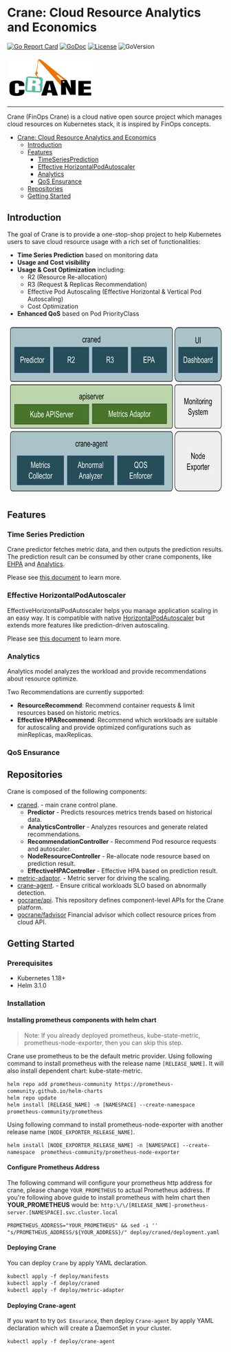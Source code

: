 # Crane: Cloud Resource Analytics and Economics

[![Go Report Card](https://goreportcard.com/badge/github.com/gocrane/crane)](https://goreportcard.com/report/github.com/gocrane/crane)
[![GoDoc](https://godoc.org/github.com/gocrane/crane?status.svg)](https://godoc.org/github.com/gocrane/crane)
[![License](https://img.shields.io/github/license/gocrane/crane)](https://www.apache.org/licenses/LICENSE-2.0.html)
![GoVersion](https://img.shields.io/github/go-mod/go-version/gocrane/crane)

<img alt="Crane logo" height="100" src="docs/images/crane.svg" title="Crane" width="200"/>

---

Crane (FinOps Crane) is a cloud native open source project which manages cloud resources on Kubernetes stack, it is inspired by FinOps concepts.

- [Crane: Cloud Resource Analytics and Economics](#crane-cloud-resource-analytics-and-economics)
  - [Introduction](#introduction)
  - [Features](#features)
    - [TimeSeriesPrediction](#Time-series-prediction)
    - [Effective HorizontalPodAutoscaler](#effective-horizontalpodautoscaler)
    - [Analytics](#analytics)
    - [QoS Ensurance](#qos-ensurance)
  - [Repositories](#repositories)
  - [Getting Started](#getting-started)

## Introduction

The goal of Crane is to provide a one-stop-shop project to help Kubernetes users to save cloud resource usage with a rich set of functionalities:

- **Time Series Prediction** based on monitoring data
- **Usage and Cost visibility**
- **Usage & Cost Optimization** including:
  - R2 (Resource Re-allocation)
  - R3 (Request & Replicas Recommendation)
  - Effective Pod Autoscaling (Effective Horizontal & Vertical Pod Autoscaling)
  - Cost Optimization
- **Enhanced QoS** based on Pod PriorityClass

<img alt="Crane Overview" height="400" src="docs/images/crane-overview.png" width="700"/>

## Features
### Time Series Prediction

Crane predictor fetches metric data, and then outputs the prediction results.
The prediction result can be consumed by other crane components, like [EHPA](#effective-horizontalpodautoscaler) and [Analytics](#analytics).

Please see [this document](./docs/tutorials/using-time-series-prediction.md) to learn more.

### Effective HorizontalPodAutoscaler

EffectiveHorizontalPodAutoscaler helps you manage application scaling in an easy way. It is compatible with native [HorizontalPodAutoscaler](https://kubernetes.io/docs/tasks/run-application/horizontal-pod-autoscale/) but extends more features like prediction-driven autoscaling.

Please see [this document](./docs/tutorials/using-effective-hpa-to-scaling-with-effectiveness.md) to learn more.

### Analytics

Analytics model analyzes the workload and provide recommendations about resource optimize.

Two Recommendations are currently supported:
- **ResourceRecommend**: Recommend container requests & limit resources based on historic metrics.
- **Effective HPARecommend**: Recommend which workloads are suitable for autoscaling and provide optimized configurations such as minReplicas, maxReplicas.

### QoS Ensurance

## Repositories

Crane is composed of the following components:
- [craned](cmd/craned). - main crane control plane.
  - **Predictor** - Predicts resources metrics trends based on historical data.
  - **AnalyticsController** - Analyzes resources and generate related recommendations.
  - **RecommendationController** - Recommend Pod resource requests and autoscaler.
  - **NodeResourceController** - Re-allocate node resource based on prediction result.
  - **EffectiveHPAController** - Effective HPA based on prediction result.
- [metric-adaptor](cmd/metric-adapter). - Metric server for driving the scaling.
- [crane-agent](cmd/crane-agent). - Ensure critical workloads SLO based on abnormally detection.
- [gocrane/api](https://github.com/gocrane/api). This repository defines component-level APIs for the Crane platform.
- [gocrane/fadvisor](https://github.com/gocrane/fadvisor) Financial advisor which collect resource prices from cloud API. 

## Getting Started

### Prerequisites

- Kubernetes 1.18+
- Helm 3.1.0

### Installation

#### Installing prometheus components with helm chart

> Note:
> If you already deployed prometheus, kube-state-metric, prometheus-node-exporter, then you can skip this step.

Crane use prometheus to be the default metric provider. Using following command to install prometheus with the release name `[RELEASE_NAME]`. It will also install dependent chart: kube-state-metric.

```console
helm repo add prometheus-community https://prometheus-community.github.io/helm-charts
helm repo update
helm install [RELEASE_NAME] -n [NAMESPACE] --create-namespace  prometheus-community/prometheus
```

Using following command to install prometheus-node-exporter with another release name `[NODE_EXPORTER_RELEASE_NAME]`.

```console
helm install [NODE_EXPORTER_RELEASE_NAME] -n [NAMESPACE] --create-namespace  prometheus-community/prometheus-node-exporter
```

#### Configure Prometheus Address

The following command will configure your prometheus http address for crane, please change `YOUR_PROMETHEUS` to actual Prometheus address. If you're following above guide to install prometheus with helm chart then **YOUR_PROMETHEUS** would be: `http:\/\/[RELEASE_NAME]-prometheus-server.[NAMESPACE].svc.cluster.local`

```console
PROMETHEUS_ADDRESS="YOUR_PROMETHEUS" && sed -i '' "s/PROMETHEUS_ADDRESS/${YOUR_ADDRESS}/" deploy/craned/deployment.yaml
```

#### Deploying Crane

You can deploy `Crane` by apply YAML declaration.

```console
kubectl apply -f deploy/manifests 
kubectl apply -f deploy/craned 
kubectl apply -f deploy/metric-adapter
```

#### Deploying Crane-agent

If you want to try `QoS Ensurance`, then deploy `Crane-agent` by apply YAML declaration which will create a DaemonSet in your cluster.

```console
kubectl apply -f deploy/crane-agent 
```
